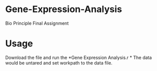 # Gene-Expression-Analysis
Bio Principle Final Assignment
# Usage
Download the file and run the *Gene Expression Analysis.r *
The data would be untared and set workpath to the data file.
